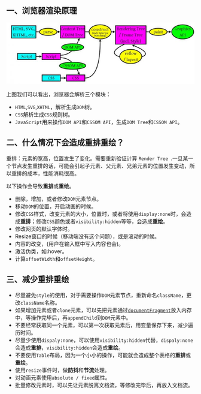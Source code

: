 ## 一、浏览器渲染原理

![渲染原理](./images/huiliu.png)

上图我们可以看出，浏览器会解析三个模块：

- `HTML`,`SVG`,`XHTML`，解析生成`DOM`树。
- `CSS`解析生成`CSS`规则树。
- `JavaScript`用来操作`DOM API`和`CSSOM API`，生成`DOM Tree`和`CSSOM API`。

## 二、什么情况下会造成重排重绘？

重排：元素的宽高，位置发生了变化。需要重新验证计算 `Render Tree `.一旦某一个节点发生重排的话，可能会引起子元素、父元素、兄弟元素的位置发生变动，所以重排的成本，性能消耗很高。

以下操作会导致**重排**或**重绘**。

- 删除，增加，或者修改`DOM`元素节点。
- 移动`DOM`的位置，开启动画的时候。
- 修改`CSS`样式，改变元素的大小，位置时，或者将使用`display:none`时，会造成**重排**；修改`CSS`颜色或者`visibility:hidden`等等，会造成**重绘**。
- 修改网页的默认字体时。
- Resize窗口的时候（移动端没有这个问题），或是滚动的时候。
- 内容的改变，(用户在输入框中写入内容也会)。
- 激活伪类，如:hover。
- 计算`offsetWidth`和`offsetHeight`。

## 三、减少重排重绘

- 尽量避免`style`的使用，对于需要操作`DOM`元素节点，重新命名`className`，更改`className`名称。
- 如果增加元素或者`clone`元素，可以先把元素通过[`documentFragment`](https://developer.mozilla.org/zh-CN/docs/Web/API/DocumentFragment)放入内存中，等操作完毕后，再`appendChild`到`DOM`元素中。
- 不要经常获取同一个元素，可以第一次获取元素后，用变量保存下来，减少遍历时间。
- 尽量少使用`dispaly:none`，可以使用`visibility:hidden`代替，`dispaly:none`会造成**重排**，`visibility:hidden`会造成**重绘**。
- 不要使用`Table`布局，因为一个小小的操作，可能就会造成整个表格的**重排**或**重绘**。
- 使用`resize`事件时，做**防抖**和**节流**处理。
- 对动画元素使用`absolute / fixed`属性。
- 批量修改元素时，可以先让元素脱离文档流，等修改完毕后，再放入文档流。

